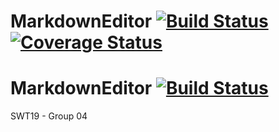 # MarkdownEditor [![Build Status][travis_badge]][travis_url] [![Coverage Status][coveralls_badge]][coveralls_url]
# MarkdownEditor [![Build Status][travis_badge]][travis_url]
SWT19 - Group 04



<!-- References -->
[travis_badge]: https://travis-ci.org/hpi-swa-teaching/MarkdownEditor.svg?branch=master
[travis_url]: https://travis-ci.org/hpi-swa-teaching/MarkdownEditor
[coveralls_badge]: https://coveralls.io/repos/github/hpi-swa-teaching/MarkdownEditor/badge.svg?branch=master
[coveralls_url]: https://coveralls.io/github/hpi-swa-teaching/MarkdownEditor
